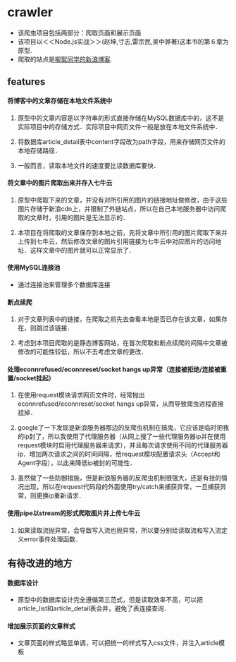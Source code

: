 # crawler
- 该爬虫项目包括两部分：爬取页面和展示页面
- 该项目以＜＜Node.js实战＞＞(赵坤,寸志,雷宗民,吴中骅著)这本书的第６章为原型.
- 爬取的站点是[柳絮同学的新浪博客](http://blog.sina.com.cn/u/1776757314). 

## features

#### 将博客中的文章存储在本地文件系统中

1. 原型中的文章内容是以字符串的形式直接存储在MySQL数据库中的，这不是实际项目中的存储方式．实际项目中网页文件一般是放在本地文件系统中．

2. 将数据库article_detail表中content字段改为path字段，用来存储网页文件的本地存储路径．

3. 一般而言，读取本地文件的速度要比读数据库要快．


####  将文章中的图片爬取出来并存入七牛云
1. 原型中爬取下来的文章，并没有对所引用的图片的链接地址做修改，由于这些图片存储于新浪cdn上，并限制了外链站点，所以在自己本地服务器中访问爬取的文章时，引用的图片是无法显示的．

2. 本项目在将爬取的文章保存到本地之前，先将文章中所引用的图片爬取下来并上传到七牛云，然后修改文章的图片引用链接为七牛云中对应图片的访问地址．这样文章中的图片就可以正常显示了．

#### 使用MySQL连接池
- 通过连接池来管理多个数据库连接

#### 断点续爬
1. 对于文章列表中的链接，在爬取之前先去查看本地是否已存在该文章，如果存在，则跳过该链接．

2. 考虑到本项目爬取的是静态博客网站，在首次爬取和断点续爬的间隔中文章被修改的可能性较低，所以不去考虑文章的更改．

#### 处理econnrefused/econnreset/socket hangs up异常（连接被拒绝/连接被重置/socket挂起）
1. 在使用request模块请求网页文件时，经常抛出econnrefused/econnreset/socket hangs up异常，从而导致爬虫进程直接挂掉．

2. google了一下发现是新浪服务器那边的反爬虫机制在搞鬼，它应该是临时把我的ip封了，所以我使用了代理服务器（从网上搜了一些代理服务器ip并在使用request模块时启用代理服务器来请求），并且每次请求使用不同的代理服务器ip．增加两次请求之间的时间间隔，给request模块配置请求头（Accept和Agent字段），以此来降低ip被封的可能性．

3. 虽然做了一些防御措施，但是新浪服务器的反爬虫机制很强大，还是有挂的情况出现，所以在request代码段的外面使用try/catch来捕获异常，一旦捕获异常，则更换ip重新请求．

#### 使用pipe以stream的形式爬取图片并上传七牛云
1. 如果读取流抛异常，会导致写入流也抛异常，所以要分别给读取流和写入流定义error事件处理函数．


## 有待改进的地方

#### 数据库设计
- 原型中的数据库设计完全遵循第三范式，但是读取效率不高，可以把article_list和article_detail表合并，避免了表连接查询．

#### 增加展示页面的文章样式
- 文章页面的样式略显单调，可以把统一的样式写入css文件，并注入article模板

